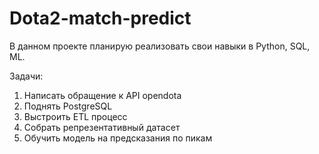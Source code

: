 # Dota2-match-predict
В данном проекте планирую реализовать свои навыки в Python, SQL, ML.

Задачи:
1. Написать обращение к API opendota
2. Поднять PostgreSQL
3. Выстроить ETL процесс
4. Собрать репрезентативный датасет
5. Обучить модель на предсказания по пикам
